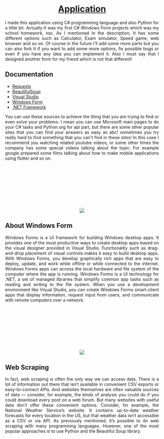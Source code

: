 <a href="https://learn.microsoft.com/en-us/dotnet/csharp/">
  <h1 align="center">
      Application
  </h1>
</a>

<p align="justify">
I made this application using C# programming language and also Python for a little bit. Actually It was my first C# Windows Form projects which was my school homework, too. As I mentioned In the description, It has some different options such as Calculator, Exam simulator, Speed game, web browser and so on. Of course in the future I'll add some more parts but you can also fork It if you want to add some more options, fix possible bugs or even if you have any idea you can implement it. Also I must say that I designed another form for my friend which is not that different!
</p>

## Documentation ###
* [Requests](https://pypi.org/project/requests/)
* [BeautifulSoup](https://pypi.org/project/bs4/)
* [Visual Studio](https://flutter.dev/get-started/](https://learn.microsoft.com/en-us/visualstudio/install/install-visual-studio?view=vs-2022))
* [Windows Form](https://flutter.dev/get-started/](https://learn.microsoft.com/en-us/dotnet/desktop/winforms/overview/?view=netdesktop-6.0))
* [.NET Framework](https://flutter.dev/get-started/](https://learn.microsoft.com/en-us/dotnet/desktop/winforms/overview/?view=netdesktop-6.0))

<p align="justify">
You can use these sources to achieve the thing that you are trying to find or even solve your problems. I mean you can use Microsoft main pages to do your C# tasks and Python.org for api part, but there are some other popular sites that you can find your answers as easy as abc! sometimes you try really hard to find something that you can't find in these sites! In this case I recommend you watching related youtube videos, or some other times the company has some special videos talking about the topic. For example google prepared some films talking about how to make mobile applications using flutter and so on.
</p>

<p align="center">
  <img style="margin-top:140px;" src="https://github.com/DarkCloud9000/Multifunction/blob/master/Picture/Poster 1.PNG">
</p>

## About Windows Form ###
<p align="justify">
Windows Forms is a UI framework for building Windows desktop apps. It provides one of the most productive ways to create desktop apps based on the visual designer provided in Visual Studio. Functionality such as drag-and-drop placement of visual controls makes it easy to build desktop apps. With Windows Forms, you develop graphically rich apps that are easy to deploy, update, and work while offline or while connected to the internet. Windows Forms apps can access the local hardware and file system of the computer where the app is running. Windows Forms is a UI technology for .NET, a set of managed libraries that simplify common app tasks such as reading and writing to the file system. When you use a development environment like Visual Studio, you can create Windows Forms smart-client apps that display information, request input from users, and communicate with remote computers over a network.
</p>

<p align="center">
  <img style="margin-top:140px;" src="https://github.com/DarkCloud9000/Application/blob/master/Picture/Poster%202.png">
</p>

## Web Scraping ###
<p align="justify">
In fact, web scraping is often the only way we can access data. There is a lot of information out there that isn’t available in convenient CSV exports or easy-to-connect APIs. And websites themselves are often valuable sources of data — consider, for example, the kinds of analysis you could do if you could download every post on a web forum. But many websites with useful data don’t offer these convenient options. Consider, for example, the National Weather Service’s website. It contains up-to-date weather forecasts for every location in the US, but that weather data isn’t accessible as a CSV or via API. As previously mentioned, it’s possible to do web scraping with many programming languages. However, one of the most popular approaches is to use Python and the Beautiful Soup library.
</p>
